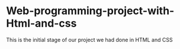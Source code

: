 # Web-programming-project-with-Html-and-css
This is the initial stage of our project we had done in HTML and CSS
